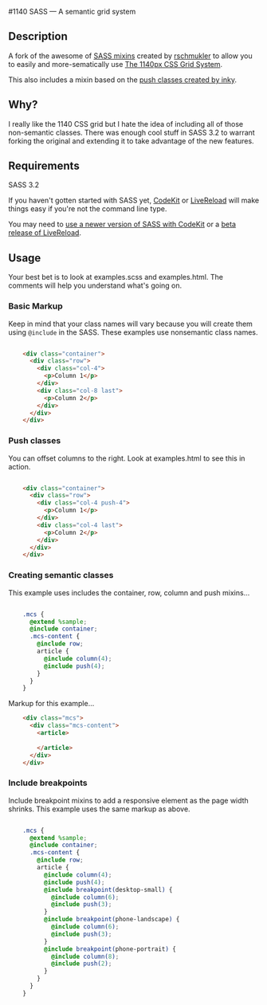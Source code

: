 #1140 SASS — A semantic grid system

## Description
A fork of the awesome of [SASS mixins](http://sass-lang.com/) created by [rschmukler](https://github.com/rschmukler/1140-sass) to allow you to easily and more-sematically use [The 1140px CSS Grid System](http://cssgrid.net/).

This also includes a mixin based on the [push classes created by inky](https://gist.github.com/710796/5945729fe400299f98ba832869b6a82ec1840152).

## Why?

I really like the 1140 CSS grid but I hate the idea of including all of those non-semantic classes. There was enough cool stuff in SASS 3.2 to warrant forking the original and extending it to take advantage of the new features.

## Requirements
SASS 3.2

If you haven't gotten started with SASS yet, [CodeKit](http://incident57.com/codekit/) or [LiveReload](http://livereload.com/) will make things easy if you're not the command line type.

You may need to [use a newer version of SASS with CodeKit](http://css-tricks.com/media-queries-sass-3-2-and-codekit/) or a [beta release of LiveReload](http://feedback.livereload.com/knowledgebase/articles/67441-how-do-i-start-using-livereload-).

## Usage

Your best bet is to look at examples.scss and examples.html. The comments will help you understand what's going on.

### Basic Markup

Keep in mind that your class names will vary because you will create them using `@include` in the SASS. These examples use nonsemantic class names.

```html

    <div class="container">
      <div class="row">
        <div class="col-4">
          <p>Column 1</p>
        </div>
        <div class="col-8 last">
          <p>Column 2</p>
        </div>
      </div>
    </div>
```

### Push classes

You can offset columns to the right. Look at examples.html to see this in action.

```html

    <div class="container">
      <div class="row">
        <div class="col-4 push-4">
          <p>Column 1</p>
        </div>
        <div class="col-4 last">
          <p>Column 2</p>
        </div>
      </div>
    </div>
```

### Creating semantic classes

This example uses includes the container, row, column and push mixins…

```scss

    .mcs {
      @extend %sample;
      @include container;
      .mcs-content {
        @include row;
        article {
          @include column(4);
          @include push(4);
        }
      }
    }
```

Markup for this example…

```html
    <div class="mcs">
      <div class="mcs-content">
        <article>
          
        </article>
      </div>
    </div>
```

### Include breakpoints

Include breakpoint mixins to add a responsive element as the page width shrinks. This example uses the same markup as above.

```scss

    .mcs {
      @extend %sample;
      @include container;
      .mcs-content {
        @include row;
        article {
          @include column(4);
          @include push(4);
          @include breakpoint(desktop-small) {
            @include column(6);
            @include push(3);
          }
          @include breakpoint(phone-landscape) {
            @include column(6);
            @include push(3);
          }
          @include breakpoint(phone-portrait) {
            @include column(8);
            @include push(2);
          }
        }
      }
    }
```